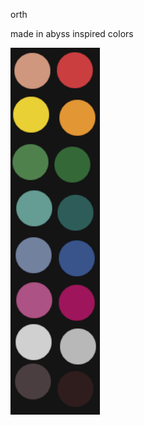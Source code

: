 orth  

made in abyss inspired colors  

![orth](https://raw.githubusercontent.com/extrasharp/orth-colorscheme/master/orth.png "orth")  

